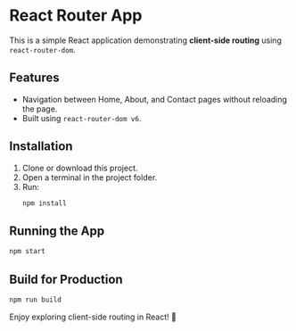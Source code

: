 # React Router App

This is a simple React application demonstrating **client-side routing** using `react-router-dom`.

## Features
- Navigation between Home, About, and Contact pages without reloading the page.
- Built using `react-router-dom v6`.

## Installation
1. Clone or download this project.
2. Open a terminal in the project folder.
3. Run:
   ```bash
   npm install
   ```

## Running the App
```bash
npm start
```

## Build for Production
```bash
npm run build
```

Enjoy exploring client-side routing in React! 🚀
